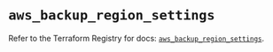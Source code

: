 # `aws_backup_region_settings`

Refer to the Terraform Registry for docs: [`aws_backup_region_settings`](https://registry.terraform.io/providers/hashicorp/aws/6.8.0/docs/resources/backup_region_settings).

